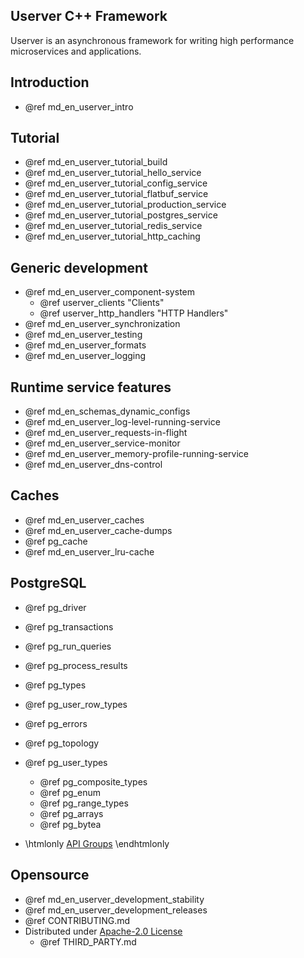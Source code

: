 ## Userver C++ Framework 

Userver is an asynchronous framework for writing high performance microservices and applications.


## Introduction
* @ref md_en_userver_intro

## Tutorial
* @ref md_en_userver_tutorial_build
* @ref md_en_userver_tutorial_hello_service
* @ref md_en_userver_tutorial_config_service
* @ref md_en_userver_tutorial_flatbuf_service
* @ref md_en_userver_tutorial_production_service
* @ref md_en_userver_tutorial_postgres_service
* @ref md_en_userver_tutorial_redis_service
* @ref md_en_userver_tutorial_http_caching

## Generic development
* @ref md_en_userver_component-system
  * @ref userver_clients "Clients"
  * @ref userver_http_handlers "HTTP Handlers"
* @ref md_en_userver_synchronization
* @ref md_en_userver_testing
* @ref md_en_userver_formats
* @ref md_en_userver_logging

## Runtime service features
* @ref md_en_schemas_dynamic_configs
* @ref md_en_userver_log-level-running-service
* @ref md_en_userver_requests-in-flight
* @ref md_en_userver_service-monitor
* @ref md_en_userver_memory-profile-running-service
* @ref md_en_userver_dns-control

## Caches
* @ref md_en_userver_caches
* @ref md_en_userver_cache-dumps
* @ref pg_cache
* @ref md_en_userver_lru-cache

## PostgreSQL
* @ref pg_driver
* @ref pg_transactions
* @ref pg_run_queries
* @ref pg_process_results
* @ref pg_types
* @ref pg_user_row_types
* @ref pg_errors
* @ref pg_topology
* @ref pg_user_types
  * @ref pg_composite_types
  * @ref pg_enum
  * @ref pg_range_types
  * @ref pg_arrays
  * @ref pg_bytea

* \htmlonly <a href="../../modules.html">API Groups</a> \endhtmlonly


## Opensource
* @ref md_en_userver_development_stability
* @ref md_en_userver_development_releases
* @ref CONTRIBUTING.md
* Distributed under [Apache-2.0 License](http://www.apache.org/licenses/LICENSE-2.0)
  * @ref THIRD_PARTY.md
